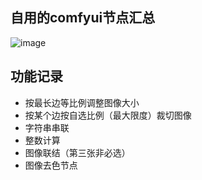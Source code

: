 ## 自用的comfyui节点汇总
![image](https://github.com/user-attachments/assets/276c33dd-5fda-4d75-bbf4-9cbc312c6068)


## 功能记录
- 按最长边等比例调整图像大小
- 按某个边按自选比例（最大限度）裁切图像
- 字符串串联
- 整数计算
- 图像联结（第三张非必选）
- 图像去色节点

